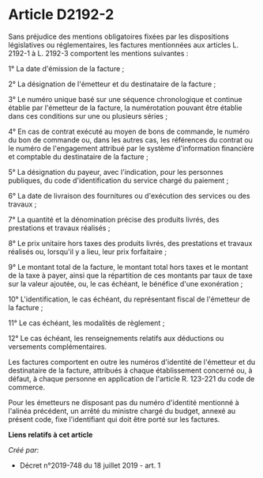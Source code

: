 # Article D2192-2

Sans préjudice des mentions obligatoires fixées par les dispositions législatives ou réglementaires, les factures mentionnées
aux articles L. 2192-1 à L. 2192-3 comportent les mentions suivantes :

1° La date d'émission de la facture ;

2° La désignation de l'émetteur et du destinataire de la facture ;

3° Le numéro unique basé sur une séquence chronologique et continue établie par l'émetteur de la facture, la numérotation
pouvant être établie dans ces conditions sur une ou plusieurs séries ;

4° En cas de contrat exécuté au moyen de bons de commande, le numéro du bon de commande ou, dans les autres cas, les
références du contrat ou le numéro de l'engagement attribué par le système d'information financière et comptable du
destinataire de la facture ;

5° La désignation du payeur, avec l'indication, pour les personnes publiques, du code d'identification du service chargé du
paiement ;

6° La date de livraison des fournitures ou d'exécution des services ou des travaux ;

7° La quantité et la dénomination précise des produits livrés, des prestations et travaux réalisés ;

8° Le prix unitaire hors taxes des produits livrés, des prestations et travaux réalisés ou, lorsqu'il y a lieu, leur prix
forfaitaire ;

9° Le montant total de la facture, le montant total hors taxes et le montant de la taxe à payer, ainsi que la répartition de
ces montants par taux de taxe sur la valeur ajoutée, ou, le cas échéant, le bénéfice d'une exonération ;

10° L'identification, le cas échéant, du représentant fiscal de l'émetteur de la facture ;

11° Le cas échéant, les modalités de règlement ;

12° Le cas échéant, les renseignements relatifs aux déductions ou versements complémentaires.

Les factures comportent en outre les numéros d'identité de l'émetteur et du destinataire de la facture, attribués à chaque
établissement concerné ou, à défaut, à chaque personne en application de l'article R. 123-221 du code de commerce.

Pour les émetteurs ne disposant pas du numéro d'identité mentionné à l'alinéa précédent, un arrêté du ministre chargé du
budget, annexé au présent code, fixe l'identifiant qui doit être porté sur les factures.

**Liens relatifs à cet article**

_Créé par_:

  - Décret n°2019-748 du 18 juillet 2019 - art. 1
